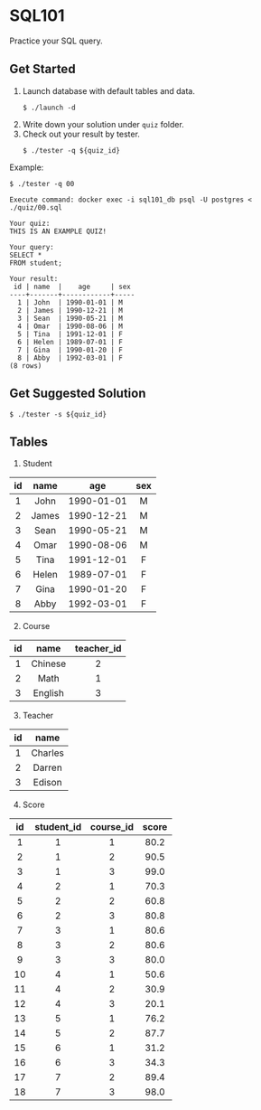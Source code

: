 # SQL101
Practice your SQL query.

## Get Started
1. Launch database with default tables and data.
   ```shell
   $ ./launch -d
   ```
2. Write down your solution under `quiz` folder.
3. Check out your result by tester.
    ```shell
    $ ./tester -q ${quiz_id}
    ```

Example:
```shell
$ ./tester -q 00

Execute command: docker exec -i sql101_db psql -U postgres < ./quiz/00.sql

Your quiz:
THIS IS AN EXAMPLE QUIZ!

Your query:
SELECT *
FROM student;

Your result:
 id | name  |    age     | sex
----+-------+------------+-----
  1 | John  | 1990-01-01 | M
  2 | James | 1990-12-21 | M
  3 | Sean  | 1990-05-21 | M
  4 | Omar  | 1990-08-06 | M
  5 | Tina  | 1991-12-01 | F
  6 | Helen | 1989-07-01 | F
  7 | Gina  | 1990-01-20 | F
  8 | Abby  | 1992-03-01 | F
(8 rows)
```

## Get Suggested Solution
```shell
$ ./tester -s ${quiz_id}
```

## Tables
1. Student

| id  | name  |    age     | sex |
|:---:|:-----:|:----------:|:---:|
|  1  | John  | 1990-01-01 | M   |
|  2  | James | 1990-12-21 | M   |
|  3  | Sean  | 1990-05-21 | M   |
|  4  | Omar  | 1990-08-06 | M   |
|  5  | Tina  | 1991-12-01 | F   |
|  6  | Helen | 1989-07-01 | F   |
|  7  | Gina  | 1990-01-20 | F   |
|  8  | Abby  | 1992-03-01 | F   |
    
2. Course

|  id |  name   | teacher_id|
|:---:|:-------:|:---------:|
|  1  | Chinese |          2|
|  2  | Math    |          1|
|  3  | English |          3|

3. Teacher

|  id |  name  |
|:---:|:------:|
|  1  | Charles|
|  2  | Darren |
|  3  | Edison |

4. Score

| id  | student_id | course_id | score|
|:---:|:----------:|:---------:|:----:|
|  1  |          1 |         1 |  80.2|
|  2  |          1 |         2 |  90.5|
|  3  |          1 |         3 |  99.0|
|  4  |          2 |         1 |  70.3|
|  5  |          2 |         2 |  60.8|
|  6  |          2 |         3 |  80.8|
|  7  |          3 |         1 |  80.6|
|  8  |          3 |         2 |  80.6|
|  9  |          3 |         3 |  80.0|
| 10  |          4 |         1 |  50.6|
| 11  |          4 |         2 |  30.9|
| 12  |          4 |         3 |  20.1|
| 13  |          5 |         1 |  76.2|
| 14  |          5 |         2 |  87.7|
| 15  |          6 |         1 |  31.2|
| 16  |          6 |         3 |  34.3|
| 17  |          7 |         2 |  89.4|
| 18  |          7 |         3 |  98.0|
